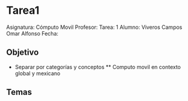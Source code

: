 # Tarea1
Asignatura: Cómputo Movil
Profesor:
Tarea: 1
Alumno: Viveros Campos Omar Alfonso
Fecha: 

## Objetivo

* Separar por categorías y conceptos
** Computo movil en contexto global y mexicano

## Temas




